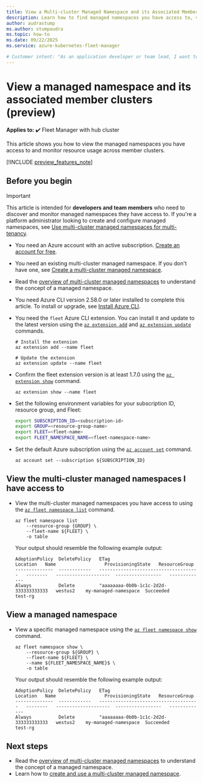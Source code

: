```yaml
---
title: View a Multi-cluster Managed Namespace and its Associated Member Clusters using a Kubernetes Fleet Manager
description: Learn how to find managed namespaces you have access to, view their deployment locations, and monitor resource quota usage across multiple clusters.
author: audrastump
ms.author: stumpaudra
ms.topic: how-to
ms.date: 09/22/2025
ms.service: azure-kubernetes-fleet-manager

# Customer intent: "As an application developer or team lead, I want to find the namespaces I have access to and monitor their resource usage across all clusters so I can understand deployment status and determine if quota adjustments are needed."
---
```

# View a managed namespace and its associated member clusters (preview)

**Applies to:** :heavy_check_mark: Fleet Manager with hub cluster

This article shows you how to view the managed namespaces you have access to and monitor resource usage across member clusters.

[!INCLUDE [preview_features_note](./includes/preview/preview-callout.md)]

## Before you begin 

> [!IMPORTANT]
> This article is intended for **developers and team members** who need to discover and monitor managed namespaces they have access to. If you're a platform administrator looking to create and configure managed namespaces, see [Use multi-cluster managed namespaces for multi-tenancy](./howto-managed-namespaces.md).

- You need an Azure account with an active subscription. [Create an account for free](https://azure.microsoft.com/free/?WT.mc_id=A261C142F).
- You need an existing multi-cluster managed namespace. If you don't have one, see [Create a multi-cluster managed namespace](./howto-managed-namespaces.md).
- Read the [overview of multi-cluster managed namespaces](./concepts-fleet-managed-namespace.md) to understand the concept of a managed namespace.
- You need Azure CLI version 2.58.0 or later installed to complete this article. To install or upgrade, see [Install Azure CLI][az-aks-install-cli].
- You need the `fleet` Azure CLI extension. You can install it and update to the latest version using the [`az extension add`](/cli/azure/extension#az-extension-add) and [`az extension update`](/cli/azure/extension#az-extension-update) commands.

    ```azurecli-interactive
    # Install the extension
    az extension add --name fleet

    # Update the extension
    az extension update --name fleet
    ```

- Confirm the fleet extension version is at least 1.7.0 using the [`az extension show`](/cli/azure/extension#az-extension-show) command.

    ```azurecli-interactive
    az extension show --name fleet
    ```

- Set the following environment variables for your subscription ID, resource group, and Fleet:

    ```bash
    export SUBSCRIPTION_ID=<subscription-id>
    export GROUP=<resource-group-name>
    export FLEET=<fleet-name>
    export FLEET_NAMESPACE_NAME=<fleet-namespace-name>
    ```

- Set the default Azure subscription using the [`az account set`][az-account-set] command.

    ```azurecli-interactive
    az account set --subscription ${SUBSCRIPTION_ID}
    ```

## View the multi-cluster managed namespaces I have access to

- View the multi-cluster managed namespaces you have access to using the [`az fleet namespace list`](/cli/azure/fleet/namespace#az-fleet-namespace-list) command.

    ```azurecli-interactive
    az fleet namespace list  
        --resource-group {GROUP} \ 
        --fleet-name ${FLEET} \ 
        -o table 
    ```

    Your output should resemble the following example output:
    ```output
    AdoptionPolicy  DeletePolicy   ETag                                    Location   Name                  ProvisioningState   ResourceGroup
    --------------  ------------   -------------------------------------   --------   --------------------  -----------------   -------------
    Always          Delete         "aaaaaaaa-0b0b-1c1c-2d2d-333333333333   westus2    my-managed-namespace  Succeeded           test-rg
    ```


## View a managed namespace

- View a specific managed namespace using the [`az fleet namespace show`](/cli/azure/fleet/namespace#az-fleet-namespace-show) command.

    ```azurecli-interactive
    az fleet namespace show \ 
        --resource-group ${GROUP} \ 
        --fleet-name ${FLEET} \ 
        --name ${FLEET_NAMESPACE_NAME}$ \ 
        -o table 
    ```

    Your output should resemble the following example output:
    ```output
    AdoptionPolicy  DeletePolicy   ETag                                    Location   Name                  ProvisioningState   ResourceGroup
    --------------  ------------   -------------------------------------   --------   --------------------  -----------------   -------------
    Always          Delete         "aaaaaaaa-0b0b-1c1c-2d2d-333333333333   westus2    my-managed-namespace  Succeeded           test-rg
    ```

## Next steps

- Read the [overview of multi-cluster managed namespaces](./concepts-fleet-managed-namespace.md) to understand the concept of a managed namespace.
- Learn how to [create and use a multi-cluster managed namespace](./howto-managed-namespaces.md).

<!-- INTERNAL LINKS -->
[az-aks-install-cli]: /cli/azure/aks#az-aks-install-cli
[az-extension-update]: /cli/azure/extension#az-extension-update
[az-account-set]: /cli/azure/account#az_account_set
